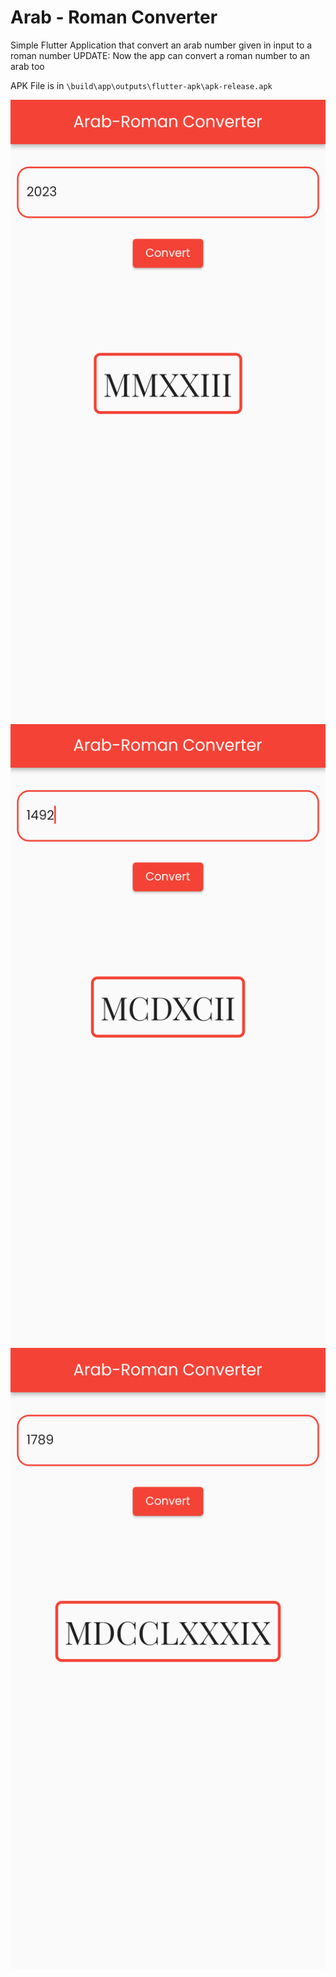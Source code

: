 # Arab - Roman Converter

Simple Flutter Application that convert an arab number given in input to a roman number
UPDATE: Now the app can convert a roman number to an arab too

APK File is in `\build\app\outputs\flutter-apk\apk-release.apk`

![image1](1.png)
![image2](2.png)
![image3](3.png)
